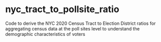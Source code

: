 # nyc_tract_to_pollsite_ratio
Code to derive the NYC 2020 Census Tract to Election District ratios for aggregating census data at the poll sites level to understand the demographic characteristics of voters
